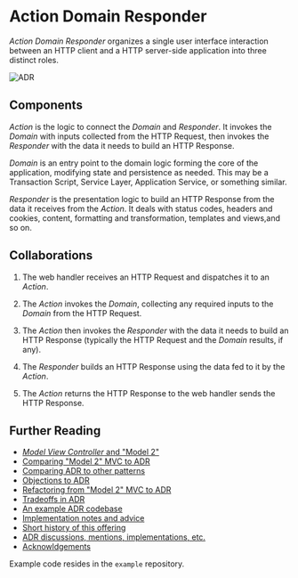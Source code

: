 # Action Domain Responder

_Action Domain Responder_ organizes a single user interface interaction between an HTTP client and a HTTP server-side application into three distinct roles.

![ADR](adr.png)

## Components

_Action_ is the logic to connect the _Domain_ and _Responder_. It invokes the _Domain_ with inputs collected from the HTTP Request, then invokes the _Responder_ with the data it needs to build an HTTP Response.

_Domain_ is an entry point to the domain logic forming the core of the application, modifying state and persistence as needed. This may be a Transaction Script, Service Layer, Application Service, or something similar.

_Responder_ is the presentation logic to build an HTTP Response from the data it receives from the _Action_. It deals with status codes, headers and cookies, content, formatting and transformation, templates and views,and so on.

## Collaborations

1. The web handler receives an HTTP Request and dispatches it to an _Action_.

1. The _Action_ invokes the _Domain_, collecting any required inputs to the _Domain_ from the HTTP Request.

1. The _Action_ then invokes the _Responder_ with the data it needs to build an HTTP Response (typically the HTTP Request and the _Domain_ results, if any).

1. The _Responder_ builds an HTTP Response using the data fed to it by the _Action_.

1. The _Action_ returns the HTTP Response to the web handler sends the HTTP Response.

## Further Reading

- [_Model View Controller_ and "Model 2"](./MVC-MODEL-2.md)
- [Comparing "Model 2" MVC to ADR](./ADR.md)
- [Comparing ADR to other patterns](./COMPARISONS.md)
- [Objections to ADR](./OBJECTIONS.md)
- [Refactoring from "Model 2" MVC to ADR](./REFACTORING.md)
- [Tradeoffs in ADR](./TRADEOFFS.md)
- [An example ADR codebase](https://github.com/pmjones/adr-example)
- [Implementation notes and advice](./IMPLEMENTATION.md)
- [Short history of this offering](./HISTORY.md)
- [ADR discussions, mentions, implementations, etc.](./MENTIONS.md)
- [Acknowldgements](./ACKNOWLEDGEMENTS.md)

Example code resides in the `example` repository.
